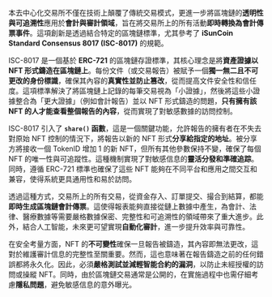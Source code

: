 
本去中心化交易所不僅在技術上顛覆了傳統交易模式，更進一步將區塊鏈的**透明性與可追溯性**應用於**會計與審計領域**，旨在將交易所上的所有活動**即時轉換為會計傳票事件**。這項創新是透過結合特定的區塊鏈標準，尤其參考了 **iSunCoin Standard Consensus 8017 (ISC-8017)** 的規範。

ISC-8017 是一個基於 **ERC-721** 的區塊鏈存證標準，其核心理念是將**資產證據以 NFT 形式鑄造在區塊鏈上**。每份文件（或交易報告）被賦予一個**獨一無二且不可更改的身份標識**，確保其內容的**真實性並防止篡改**，從而提高文件安全性和信任度。這項標準解決了將區塊鏈上記錄的每筆交易視為「小證據」，然後將這些小證據整合為「更大證據」（例如會計報告）並以 NFT 形式鑄造的問題，**只有擁有該 NFT 的人才能查看整個報告的內容**，從而實現了對敏感數據的訪問控制。

ISC-8017 引入了 **`share()` 函數**，這是一個關鍵功能，允許報告的擁有者在不失去對原始 NFT 控制的情況下，將報告以新的 NFT 形式**分享給指定的地址**。被分享方將接收一個 TokenID 增加 1 的新 NFT，但所有其他參數保持不變，確保了每個 NFT 的唯一性與可追蹤性。這種機制實現了對敏感信息的**靈活分發和準確追踪**。同時，遵循 ERC-721 標準也確保了這些 NFT 能夠在不同平台和應用之間交互和兼容，使得系統更具通用性和易於訪問。

透過這種方式，交易所上的所有交易，從資金存入、訂單提交、撮合到結算，都能**即時生成區塊鏈會計傳票**。這使得報表能夠直接從鏈上數據中產生，為會計、法律、醫療數據等需要嚴格數據保密、完整性和可追溯性的領域帶來了重大進步。此外，結合人工智能，未來更可望實現**自動化審計**，進一步提升效率與可靠性。

在安全考量方面，NFT 的**不可變性**確保一旦報告被鑄造，其內容即無法更改，這對於維護審計信息的完整性至關重要。然而，這也意味著在報告鑄造之前的任何錯誤都將永久化。因此，必須**嚴格測試並減輕智能合約的漏洞**，以防止未經授權的訪問或操縱 NFT。同時，由於區塊鏈交易通常是公開的，在實施過程中也需仔細考慮**隱私問題**，避免敏感信息的意外曝光。
